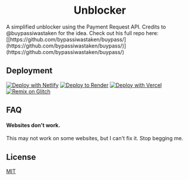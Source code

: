 <h1 align = "center" >Unblocker</h1>
A simplified unblocker using the Payment Request API. Credits to @buypassiwastaken for the idea. Check out his full repo here: [[https://github.com/bypassiwastaken/buypass/](https://github.com/bypassiwastaken/buypass/)](https://github.com/bypassiwastaken/buypass/)

## Deployment

[![Deploy with Netlify](https://binbashbanana.github.io/deploy-buttons/buttons/remade/netlify.svg)](https://app.netlify.com/start/deploy?repository=https://github.com/Platformer.io/Platformer.io.github.io)
[![Deploy to Render](https://binbashbanana.github.io/deploy-buttons/buttons/remade/render.svg)](https://render.com/deploy?repo=https://github.com/Platformer.io/Platformer.io.github.io)
[![Deploy with Vercel](https://binbashbanana.github.io/deploy-buttons/buttons/remade/vercel.svg)](https://vercel.com/new/clone?repository-url=https%3A%2F%2Fgithub.com%2FPlatformer.io%2FPlatformer.io.github.io) 
[![Remix on Glitch](https://binbashbanana.github.io/deploy-buttons/buttons/remade/glitch.svg)](https://glitch.com/edit/#!/import/github/Platformer.io/Platformer.io.github.io)

## FAQ

#### Websites don't work.

This may not work on some websites, but I can't fix it. Stop begging me.


## License

[MIT](https://choosealicense.com/licenses/mit/)

